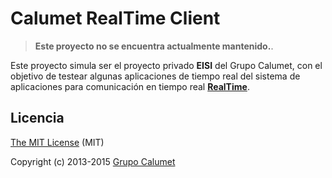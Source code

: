 # Calumet RealTime Client

> **Este proyecto no se encuentra actualmente mantenido.**.

Este proyecto simula ser el proyecto privado **EISI** del Grupo Calumet, con el
objetivo de testear algunas aplicaciones de tiempo real del sistema de aplicaciones
para comunicación en tiempo real **[RealTime](https://github.com/calumet/realtime)**.

## Licencia

[The MIT License](http://opensource.org/licenses/MIT) (MIT)

Copyright (c) 2013-2015 [Grupo Calumet](http://cormoran.uis.edu.co/calumet)
